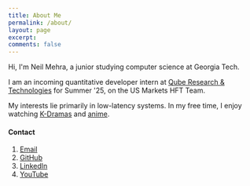```yaml
---
title: About Me
permalink: /about/
layout: page
excerpt: 
comments: false
---
```


Hi, I'm Neil Mehra, a junior studying computer science at Georgia Tech. 

I am an incoming quantitative developer intern at [Qube Research & Technologies](https://www.qube-rt.com/) for Summer '25, 
on the US Markets HFT Team.

My interests lie primarily in low-latency systems. In my free time, I enjoy watching [K-Dramas](https://mydramalist.com/profile/koawa) and [anime](https://myanimelist.net/profile/asiank0ala).

#### Contact

1. [Email](mailto:neilmehra@outlook.com)
2. [GitHub](https://github.com/AsianKoala/)
3. [LinkedIn](https://www.linkedin.com/in/nemehra/)
4. [YouTube](https://www.youtube.com/@neilmehra_)

